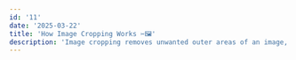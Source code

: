 ```yaml
---
id: '11'
date: '2025-03-22'
title: 'How Image Cropping Works ✂️🖼️'
description: 'Image cropping removes unwanted outer areas of an image, focusing on essential parts. It improves composition, highlights key details, and adjusts aspect ratios for better visual appeal or specific usage.'
---
```


#